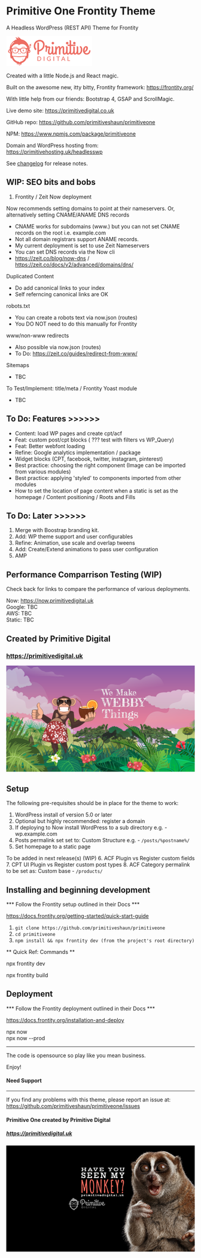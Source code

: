 # Primitive One Frontity Theme
A Headless WordPress (REST API) Theme for Frontity

![screenshot](img/punky.png)

Created with a little Node.js and React magic. 

Built on the awesome new, itty bitty, Frontity framework: https://frontity.org/ 

With little help from our friends: Bootstrap 4, GSAP and ScrollMagic. 

Live demo site: https://primitivedigital.co.uk

GitHub repo: https://github.com/primitiveshaun/primitiveone

NPM: https://www.npmjs.com/package/primitiveone

Domain and WordPress hosting from: https://primitivehosting.uk/headlesswp


See [changelog](packages/primitiveone/CHANGELOG.md) for release notes.




## WIP: SEO bits and bobs ###

1) Frontity / Zeit Now deployment 

Now recommends setting domains to point at their nameservers.
Or, alternatively setting CNAME/ANAME DNS records

- CNAME works for subdomains (www.) but you can not set CNAME records on the root i.e. example.com
- Not all domain registrars support ANAME records.
- My current deployment is set to use Zeit Nameservers
- You can set DNS records via the Now cli
- https://zeit.co/blog/now-dns / https://zeit.co/docs/v2/advanced/domains/dns/

Duplicated Content

- Do add canonical links to your index
- Self referncing canonical links are OK
<link rel="canonical" href="https://example.com/" />

robots.txt

- You can create a robots text via now.json (routes)
- You DO NOT need to do this manually for Frontity

www/non-www redirects

- Also possible via now.json (routes)
- To Do: https://zeit.co/guides/redirect-from-www/

Sitemaps
- TBC

To Test/Implement: title/meta / Frontity Yoast module
- TBC


## To Do: Features >>>>>>
- Content: load WP pages and create cpt/acf
- Feat: custom post/cpt blocks ( ??? test with filters vs WP_Query)
- Feat: Better webfont loading
- Refine: Google analytics implementation / package
- Widget blocks (CPT, facebook, twitter, instagram, pinterest)
- Best practice: choosing the right component (Image can be imported from various modules)
- Best practice: applying 'styled' to components imported from other modules 
- How to set the location of page content when a static is set as the homepage / Content positioning / Roots and Fills


## To Do: Later >>>>>>

1. Merge with Boostrap branding kit.
2. Add: WP theme support and user configurables
3. Refine: Animation, use scale and overlap tweens
4. Add: Create/Extend animations to pass user configuration
5. AMP


## Performance Comparrison Testing (WIP)
Check back for links to compare the performance of various deployments.  

Now: https://now.primitivedigital.uk  
Google: TBC  
AWS: TBC  
Static: TBC  


## Created by Primitive Digital
### https://primitivedigital.uk

![screenshot](img/webby.png)

Setup
-----

The following pre-requisites should be in place for the theme to work:

1. WordPress install of version 5.0 or later
2. Optional but highly recommended: register a domain
3. If deploying to Now install WordPress to a sub directory e.g. - wp.example.com
4. Posts permalink set set to: Custom Structure e.g. - `/posts/%postname%/`
5. Set homepage to a static page

To be added in next release(s) (WIP)
6. ACF Plugin vs Register custom fields
7. CPT UI Plugin vs Register custom post types
8. ACF Category permalink to be set as: Custom base - `/products/`

Installing and beginning development
------------------------------------

*** Follow the Frontity setup outlined in their Docs ***

https://docs.frontity.org/getting-started/quick-start-guide


1. `git clone https://github.com/primitiveshaun/primitiveone`
2. `cd primitiveone`
3. `npm install && npx frontity dev (from the project's root directory)`

** Quick Ref: Commands **

npx frontity dev  

npx frontity build  


Deployment
------------------------------------

*** Follow the Frontity deployment outlined in their Docs ***

https://docs.frontity.org/installation-and-deploy

npx now  
npx now --prod  


------------------------------------

The code is opensource so play like you mean business.

Enjoy!


#### Need Support
-------

If you find any problems with this theme, please report an issue at:  
https://github.com/primitiveshaun/primitiveone/issues

#### Primitive One created by Primitive Digital
##### https://primitivedigital.uk

![screenshot](img/haveyouseenit.jpg)
